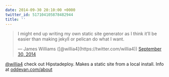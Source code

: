 ```yaml
---
date: 2014-09-30 20:10:00 +0000
twitter_id: 517104105878482944
title: ''
---
```


<blockquote class="twitter-tweet"><p lang="en" dir="ltr">I might end up writing my own static site generator as I think it’ll be easier than making jekyll or pelican do what I want.</p>&mdash; James Williams ([@willia4](https://twitter.com/willia4)) <a href="https://twitter.com/willia4/status/517085870705610752?ref_src=twsrc%5Etfw">September 30, 2014</a></blockquote>
<script async src="https://platform.twitter.com/widgets.js" charset="utf-8"></script>

[@willia4](https://twitter.com/willia4) check out Hipstadeploy. Makes a static site from a local install. Info at [oddevan.com/about](http://www.oddevan.com/about)
